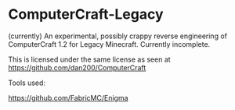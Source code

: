 # ComputerCraft-Legacy
(currently) An experimental, possibly crappy reverse engineering of ComputerCraft 1.2 for Legacy Minecraft.
Currently incomplete.


This is licensed under the same license as seen at https://github.com/dan200/ComputerCraft

Tools used: 

https://github.com/FabricMC/Enigma


